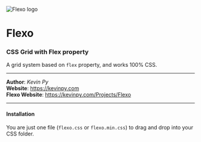 ![Flexo logo](http://kpy.me/Projects/Flexo/out/flexo-logo.png)
# Flexo
### CSS Grid with Flex property
A grid system based on `flex` property, and works 100% CSS.
***
**Author**: *Kevin Py*<br />
**Website**: <https://kevinpy.com><br />
**Flexo Website**: <https://kevinpy.com/Projects/Flexo>
***
#### Installation
You are just one file (`flexo.css` or `flexo.min.css`) to drag and drop into your CSS folder.
